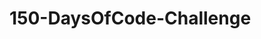 # 150-DaysOfCode-Challenge

 <a href="file:///F:/Placements_material_interview/DSA%20Practice%20Sheet%2030%20150.pdf
">
